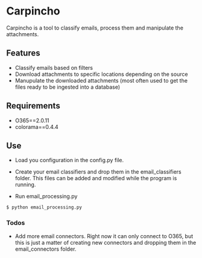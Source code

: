 # Carpincho
Carpincho is a tool to classify emails, process them and manipulate the attachments.

## Features
  - Classify emails based on filters
  - Download attachments to specific locations depending on the source
  - Manupulate the downloaded attachments (most often used to get the files ready to be ingested into a database)


## Requirements
* O365==2.0.11
* colorama==0.4.4


## Use

* Load you configuration in the config.py file.

* Create your email classifiers and drop them in the email_classifiers folder. This files can be added and modified while the program is running.

* Run email_processing.py

```sh
$ python email_processing.py
```


### Todos
 - Add more email connectors. Right now it can only connect to O365, but this is just a matter of creating new connectors and dropping them in the email_connectors folder.

